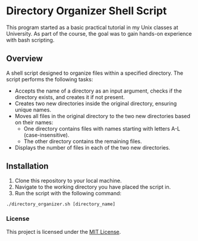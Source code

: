 # Directory Organizer Shell Script 

This program started as a basic practical tutorial in my Unix classes at University. As part of the course, the goal was to gain hands-on experience with bash scripting.

## Overview

A shell script designed to organize files within a specified directory. The script performs the following tasks:

- Accepts the name of a directory as an input argument, checks if the directory exists, and creates it if not present.
- Creates two new directories inside the original directory, ensuring unique names.
- Moves all files in the original directory to the two new directories based on their names:
    - One directory contains files with names starting with letters A-L (case-insensitive).
    - The other directory contains the remaining files.
- Displays the number of files in each of the two new directories.

## Installation

1. Clone this repository to your local machine.
2. Navigate to the working directory you have placed the script in.
3. Run the script with the following command:

```
./directory_organizer.sh [directory_name]
```

### License
This project is licensed under the [MIT License](https://github.com/NikolaosGazis/Directory-Organizer?tab=MIT-1-ov-file).
